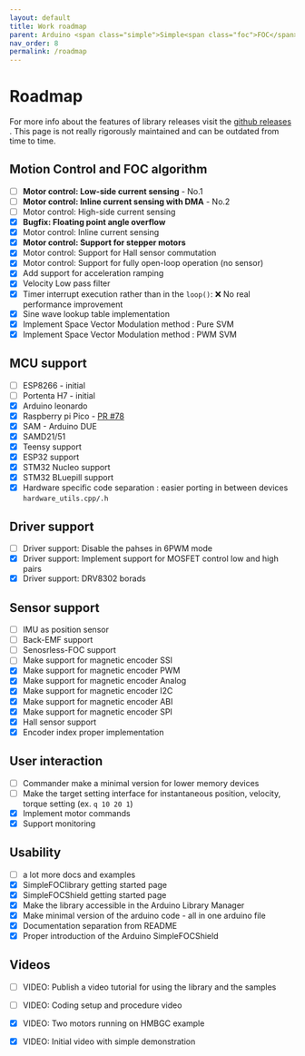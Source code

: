 ```yaml
---
layout: default
title: Work roadmap
parent: Arduino <span class="simple">Simple<span class="foc">FOC</span>library</span>
nav_order: 8
permalink: /roadmap
---
```


#  Roadmap

For more info about the features of library releases visit the [github releases <i class="fa fa-tag"></i>](https://github.com/simplefoc/Arduino-FOC/releases). This page is not really rigorously maintained and can be outdated from time to time.

## Motion Control and FOC algorithm
- [ ] **Motor control: Low-side current  sensing** - No.1
- [ ] **Motor control: Inline current sensing with DMA** - No.2
- [ ] Motor control: High-side current  sensing
- [x] **Bugfix: Floating point angle overflow** 
- [x] Motor control: Inline current  sensing
- [x] **Motor control: Support for stepper motors**
- [x] Motor control: Support for Hall sensor commutation 
- [x] Motor control: Support for fully open-loop operation (no sensor)
- [x] Add support for acceleration ramping
- [x] Velocity Low pass filter
- [x] Timer interrupt execution rather than in the `loop()`: ❌ No real performance improvement
- [x] Sine wave lookup table implementation
- [X] Implement Space Vector Modulation method : Pure SVM
- [x] Implement Space Vector Modulation method : PWM SVM

## MCU support
- [ ] ESP8266 - initial 
- [ ] Portenta H7 - initial 
- [x] Arduino leonardo 
- [x] Raspberry pi Pico - [PR #78](https://github.com/simplefoc/Arduino-FOC/pull/78)
- [x] SAM - Arduino DUE
- [x] SAMD21/51
- [x] Teensy support
- [x] ESP32 support
- [x] STM32 Nucleo support
- [x] STM32 BLuepill support
- [x] Hardware specific code separation : easier porting in between devices `hardware_utils.cpp/.h`

## Driver support
- [ ] Driver support: Disable the pahses in 6PWM mode
- [x] Driver support: Implement support for MOSFET control low and high pairs
- [x] Driver support: DRV8302 borads

## Sensor support
- [ ] IMU as position sensor
- [ ] Back-EMF support
- [ ] Senosrless-FOC support
- [ ] Make support for magnetic encoder  SSI
- [x] Make support for magnetic encoder  PWM
- [x] Make support for magnetic encoder  Analog
- [x] Make support for magnetic encoder  I2C
- [x] Make support for magnetic encoder  ABI
- [x] Make support for magnetic encoder  SPI
- [x] Hall sensor support
- [x] Encoder index proper implementation

## User interaction
- [ ] Commander make a minimal version for lower memory devices
- [ ] Make the target setting interface for instantaneous position, velocity, torque setting (ex. `q 10 20 1`)
- [x] Implement motor commands 
- [x] Support monitoring 

## Usability 
- [ ] a lot more docs and examples 
- [x] <span class="simple">Simple<span class="foc">FOC</span>library</span> getting started page
- [x] <span class="simple">Simple<span class="foc">FOC</span>Shield</span> getting started page
- [x] Make the library accessible in the Arduino Library Manager 
- [x] Make minimal version of the arduino code - all in one arduino file
- [x] Documentation separation from README
- [x] Proper introduction of the Arduino <span class="simple">Simple<span class="foc">FOC</span>Shield</span>

## Videos  
- [ ] VIDEO: Publish a video tutorial for using the library and the samples  
- [ ] VIDEO: Coding setup and procedure video
- [x] VIDEO: Two motors running on HMBGC example
- [x] VIDEO: Initial video with simple demonstration




